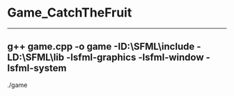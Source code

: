# Game_CatchTheFruit
----
g++ game.cpp -o game -ID:\SFML\include -LD:\SFML\lib -lsfml-graphics -lsfml-window -lsfml-system
----
./game
